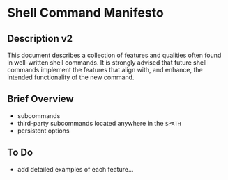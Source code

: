 
# Shell Command Manifesto

## Description v2

This document describes a collection of features and qualities often found in
well-written shell commands.  It is strongly advised that future shell commands
implement the features that align with, and enhance, the intended functionality
of the new command.

## Brief Overview

- subcommands
- third-party subcommands located anywhere in the `$PATH`
- persistent options

## To Do

- add detailed examples of each feature...



